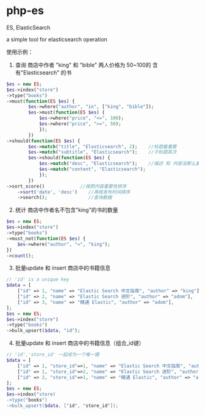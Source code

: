 # php-es
ES, ElasticSearch 

a simple tool for elasticsearch operation

使用示例：

1. 查询 商店中作者 "king" 和 "bible" 两人价格为 50~100的
含有"Elasticsearch" 的书

```php
$es = new ES;
$es->index("store")
->type("books")
->must(function(ES $es) {
		$es->where("author", "in", ["king", "bible"]);
		$es->must(function(ES $es) {
			$es->where("price", "<=", 100);
			$es->where("price", ">=", 50);
			});
		})
->should(function(ES $es) {
		$es->match("title", "Elasticsearch", 2);    //标题最重要
		$es->match("subtitle", "Elasticsearch");    //子标题其次
		$es->should(function(ES $es) {
			$es->match("desc", "Elasticsearch");    //描述 和 内容没那么重要
			$es->match("content", "Elasticsearch");
			});
		})
->sort_score()             //按照内容重要性排序
	->sort('date', 'desc')    //再按发布时间排序
	->search();               //查询数据
```

2. 统计 商店中作者名不包含"king"的书的数量

```php
$es = new ES;
$es->index("store")
->type("books")
->must_not(function(ES $es) {
	$es->where("author", "=", "king");
})
->count();
```

3. 批量update 和 insert 商店中的书籍信息
```php
// 'id' is a unique key
$data = [
	["id" => 1, "name" => "Elastic Search 中文指南", "author" => "king"],
	["id" => 2, "name" => "Elastic Search 进阶", "author" => "adom"],
	["id" => 3, "name" => "精通 Elastic", "author" => "adom"],
];
$es = new ES;
$es->index("store")
->type("books")
->bulk_upsert($data, "id");
```

4. 批量update 和 insert 商店中的书籍信息（组合_id键）
```php
// 'id','store_id' 一起成为一个唯一键
$data = [
	["id" => 1, "store_id"=>1, "name" => "Elastic Search 中文指南", "author" => "king"],
	["id" => 1, "store_id"=>2, "name" => "Elastic Search 进阶", "author" => "adom"],
	["id" => 2, "store_id"=>1, "name" => "精通 Elastic", "author" => "adom"],
];
$es = new ES;
$es->index("store)
->type("books")
->bulk_upsert($data, ["id", "store_id"]);
```
